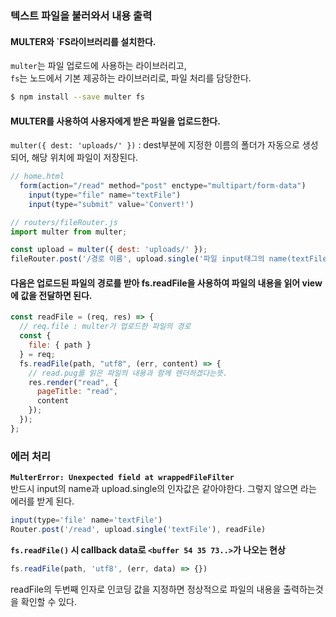 ### 텍스트 파일을 불러와서 내용 출력

#### MULTER와 `FS라이브러리를 설치한다.
`multer`는 파일 업로드에 사용하는 라이브러리고,  
`fs`는 노드에서 기본 제공하는 라이브러리로, 파일 처리를 담당한다.
```bash
$ npm install --save multer fs
```

#### MULTER를 사용하여 사용자에게 받은 파일을 업로드한다.
`multer({ dest: 'uploads/' })` : dest부분에 지정한 이름의 폴더가 자동으로 생성되어, 해당 위치에 파일이 저장된다.
```javascript
// home.html
  form(action="/read" method="post" enctype="multipart/form-data")
    input(type="file" name="textFile")
    input(type="submit" value='Convert!')

// routers/fileRouter.js
import multer from multer;

const upload = multer({ dest: 'uploads/' });
fileRouter.post('/경로 이름', upload.single('파일 input태그의 name(textFile)'), readFile)
```

#### 다음은 업로드된 파일의 경로를 받아 fs.readFile을 사용하여 파일의 내용을 읽어 view에 값을 전달하면 된다.
```javascript
const readFile = (req, res) => {
  // req.file : multer가 업로드한 파일의 경로
  const {
    file: { path }
  } = req;
  fs.readFile(path, "utf8", (err, content) => {
    // read.pug를 읽은 파일의 내용과 함께 렌더하겠다는뜻.
    res.render("read", {
      pageTitle: "read",
      content
    });
  });
};
```

### 에러 처리
**`MulterError: Unexpected field at wrappedFileFilter`**  
반드시 input의 name과 upload.single의 인자값은 같아야한다. 그렇지 않으면 라는 에러를 받게 된다.
```javascript
input(type='file' name='textFile')
Router.post('/read', upload.single('textFile'), readFile)
```

**`fs.readFile()` 시 callback data로 `<buffer 54 35 73..>`가 나오는 현상**
```javascript
fs.readFile(path, 'utf8', (err, data) => {})
```
readFile의 두번째 인자로 인코딩 값을 지정하면 정상적으로 파일의 내용을 출력하는것을 확인할 수 있다.